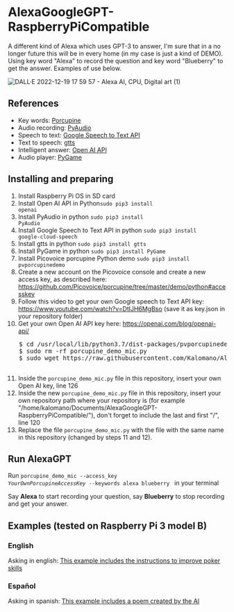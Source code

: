 # AlexaGoogleGPT-RaspberryPiCompatible
A different kind of Alexa which uses GPT-3 to answer, I'm sure that in a no longer future this will be in every home (in my case is just a kind of DEMO). 
Using key word "Alexa" to record the question and key word "Blueberry" to get the answer. Examples of use below.

![DALL·E 2022-12-19 17 59 57 - Alexa AI, CPU, Digital art (1)](https://user-images.githubusercontent.com/73484962/208480464-7f7f630b-7a8b-436e-a50c-619728e5cfdd.png)

<h2>References</h2>

- Key words: [Porcupine](https://github.com/Picovoice/porcupine/tree/master/demo/python#accesskey)
- Audio recording: [PyAudio](https://pypi.org/project/PyAudio/)
- Speech to text: [Google Speech to Text API](https://cloud.google.com/speech-to-text/?utm_source=google&utm_medium=cpc&utm_campaign=emea-es-all-en-dr-bkws-all-all-trial-e-gcp-1011340&utm_content=text-ad-none-any-DEV_c-CRE_539593778341-ADGP_Hybrid%20%7C%20BKWS%20-%20EXA%20%7C%20Txt%20~%20AI%20%26%20ML%20~%20Speech-to-Text%2320-KWID_43700073026907112-aud-606988877934%3Akwd-298238406956-userloc_9047045&utm_term=KW_google%20voice%20to%20text%20api-NET_g-PLAC_&gclid=Cj0KCQiAtICdBhCLARIsALUBFcF3bWsI_5zyT2tD2j-_zIxZ6W-8IxMC0souQzqfFAZ64gJj-1Ch1ywaAswZEALw_wcB&gclsrc=aw.ds)
- Text to speech: [gtts](https://pypi.org/project/gTTS/)
- Intelligent answer: [Open AI API](https://openai.com/blog/openai-api/)
- Audio player: [PyGame](https://www.pygame.org/news)

<h2>Installing and preparing</h2>

1. Install Raspberry Pi OS in SD card
2. Install  Open AI API in Python<code>sudo pip3 install openai</code>
3. Install PyAudio in python <code>sudo pip3 install PyAudio</code>
4. Install Google Speech to Text API in python <code>sudo pip3 install google-cloud-speech</code>
5. Install gtts in python <code>sudo pip3 install gtts</code>
6. Install PyGame in python <code>sudo pip3 install PyGame</code>
7. Install Picovoice porcupine Python demo <code>sudo pip3 install pvporcupinedemo</code>
8. Create a new account on the Picovoice console and create a new access key, as described here: https://github.com/Picovoice/porcupine/tree/master/demo/python#accesskey
9. Follow this video to get your own Google speech to Text API key: https://www.youtube.com/watch?v=DtlJH6MgBso (save it as key.json in your repository folder)
10. Get your own Open AI API key here: https://openai.com/blog/openai-api/
   <pre>
   $ cd /usr/local/lib/python3.7/dist-packages/pvporcupinedemo/
   $ sudo rm -rf porcupine_demo_mic.py
   $ sudo wget https://raw.githubusercontent.com/Kalomano/AlexaGoogleGPT-RaspberryPiCompatible/main/porcupine_demo_mic.py
   </pre>
11. Inside the <code>porcupine_demo_mic.py</code> file in this repository, insert your own Open AI key, line 126
12. Inside the new <code>porcupine_demo_mic.py</code> file in this repository, insert your own repository path where your repository is (for example "/home/kalomano/Documents/AlexaGoogleGPT-RaspberryPiCompatible/"), don't forget to include the last and first "/", line 120
13. Replace the file <code>porcupine_demo_mic.py</code> with the file with the same name in this repository (changed by steps 11 and 12).

<h2>Run AlexaGPT</h2>

Run <code>porcupine_demo_mic --access_key *YourOwnPorcupineAccessKey* --keywords alexa blueberry
 </code> in your terminal
 
 Say **Alexa** to start recording your question, say **Blueberry** to stop recording and get your answer.
 
 <h2>Examples (tested on Raspberry Pi 3 model B)</h2>
 
 <h3>English</h3>
 
Asking in english: [This example includes the instructions to improve poker skills](https://www.youtube.com/watch?v=QPyZ5LWNJAQ)
 <h3>Español</h3>
 
Asking in spanish: [This example includes a poem created by the AI](https://www.youtube.com/watch?v=bC6QcOMrF6g) 
